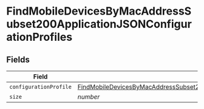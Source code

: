 # FindMobileDevicesByMacAddressSubset200ApplicationJSONConfigurationProfiles


## Fields

| Field                                                                                                                                                                                                                       | Type                                                                                                                                                                                                                        | Required                                                                                                                                                                                                                    | Description                                                                                                                                                                                                                 | Example                                                                                                                                                                                                                     |
| --------------------------------------------------------------------------------------------------------------------------------------------------------------------------------------------------------------------------- | --------------------------------------------------------------------------------------------------------------------------------------------------------------------------------------------------------------------------- | --------------------------------------------------------------------------------------------------------------------------------------------------------------------------------------------------------------------------- | --------------------------------------------------------------------------------------------------------------------------------------------------------------------------------------------------------------------------- | --------------------------------------------------------------------------------------------------------------------------------------------------------------------------------------------------------------------------- |
| `configurationProfile`                                                                                                                                                                                                      | [FindMobileDevicesByMacAddressSubset200ApplicationJSONConfigurationProfilesConfigurationProfile](../../models/operations/findmobiledevicesbymacaddresssubset200applicationjsonconfigurationprofilesconfigurationprofile.md) | :heavy_minus_sign:                                                                                                                                                                                                          | N/A                                                                                                                                                                                                                         |                                                                                                                                                                                                                             |
| `size`                                                                                                                                                                                                                      | *number*                                                                                                                                                                                                                    | :heavy_minus_sign:                                                                                                                                                                                                          | N/A                                                                                                                                                                                                                         | 1                                                                                                                                                                                                                           |